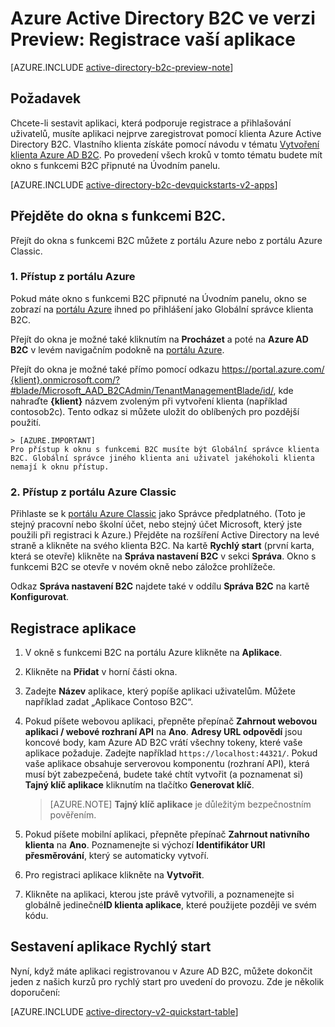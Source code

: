 <properties
    pageTitle="Azure Active Directory B2C ve verzi Preview: Registrace aplikace | Microsoft Azure"
    description="Postup registrace aplikace pomocí Azure Active Directory B2C"
    services="active-directory-b2c"
    documentationCenter=""
    authors="swkrish"
    manager="mbaldwin"
    editor="bryanla"/>

<tags
    ms.service="active-directory-b2c"
    ms.workload="identity"
    ms.tgt_pltfrm="na"
    ms.devlang="na"
    ms.topic="get-started-article"
    ms.date="05/16/2016"
    ms.author="swkrish"/>


# Azure Active Directory B2C ve verzi Preview: Registrace vaší aplikace

[AZURE.INCLUDE [active-directory-b2c-preview-note](../../includes/active-directory-b2c-preview-note.md)]

## Požadavek

Chcete-li sestavit aplikaci, která podporuje registrace a přihlašování uživatelů, musíte aplikaci nejprve zaregistrovat pomocí klienta Azure Active Directory B2C. Vlastního klienta získáte pomocí návodu v tématu [Vytvoření klienta Azure AD B2C](active-directory-b2c-get-started.md). Po provedení všech kroků v tomto tématu budete mít okno s funkcemi B2C připnuté na Úvodním panelu.

[AZURE.INCLUDE [active-directory-b2c-devquickstarts-v2-apps](../../includes/active-directory-b2c-devquickstarts-v2-apps.md)]

## Přejděte do okna s funkcemi B2C.

Přejít do okna s funkcemi B2C můžete z portálu Azure nebo z portálu Azure Classic.

### 1. Přístup z portálu Azure

Pokud máte okno s funkcemi B2C připnuté na Úvodním panelu, okno se zobrazí na [portálu Azure](https://portal.azure.com/) ihned po přihlášení jako Globální správce klienta B2C.

Přejít do okna je možné také kliknutím na **Procházet** a poté na **Azure AD B2C** v levém navigačním podokně na [portálu Azure](https://portal.azure.com/).

Přejít do okna je možné také přímo pomocí odkazu [https://portal.azure.com/ {klient}.onmicrosoft.com/?#blade/Microsoft_AAD_B2CAdmin/TenantManagementBlade/id/](https://portal.azure.com/{tenant}.onmicrosoft.com/?#blade/Microsoft_AAD_B2CAdmin/TenantManagementBlade/id/), kde nahraďte **{klient}** názvem zvoleným při vytvoření klienta (například contosob2c). Tento odkaz si můžete uložit do oblíbených pro pozdější použití.

    > [AZURE.IMPORTANT]
    Pro přístup k oknu s funkcemi B2C musíte být Globální správce klienta B2C. Globální správce jiného klienta ani uživatel jakéhokoli klienta nemají k oknu přístup.

### 2. Přístup z portálu Azure Classic

Přihlaste se k [portálu Azure Classic](https://manage.windowsazure.com/) jako Správce předplatného. (Toto je stejný pracovní nebo školní účet, nebo stejný účet Microsoft, který jste použili při registraci k Azure.) Přejděte na rozšíření Active Directory na levé straně a klikněte na svého klienta B2C. Na kartě **Rychlý start** (první karta, která se otevře) klikněte na **Správa nastavení B2C** v sekci **Správa**. Okno s funkcemi B2C se otevře v novém okně nebo záložce prohlížeče.

Odkaz **Správa nastavení B2C** najdete také v oddílu **Správa B2C** na kartě **Konfigurovat**.

## Registrace aplikace

1. V okně s funkcemi B2C na portálu Azure klikněte na **Aplikace**.
2. Klikněte na **Přidat** v horní části okna.
3. Zadejte **Název** aplikace, který popíše aplikaci uživatelům. Můžete například zadat „Aplikace Contoso B2C“.
4. Pokud píšete webovou aplikaci, přepněte přepínač **Zahrnout webovou aplikaci / webové rozhraní API** na **Ano**. **Adresy URL odpovědí** jsou koncové body, kam Azure AD B2C vrátí všechny tokeny, které vaše aplikace požaduje. Zadejte například `https://localhost:44321/`. Pokud vaše aplikace obsahuje serverovou komponentu (rozhraní API), která musí být zabezpečená, budete také chtít vytvořit (a poznamenat si) **Tajný klíč aplikace** kliknutím na tlačítko **Generovat klíč**.

    > [AZURE.NOTE]
    **Tajný klíč aplikace** je důležitým bezpečnostním pověřením.

5. Pokud píšete mobilní aplikaci, přepněte přepínač **Zahrnout nativního klienta** na **Ano**. Poznamenejte si výchozí **Identifikátor URI přesměrování**, který se automaticky vytvoří.
6. Pro registraci aplikace klikněte na **Vytvořit**.
7. Klikněte na aplikaci, kterou jste právě vytvořili, a poznamenejte si globálně jedinečné**ID klienta aplikace**, které použijete později ve svém kódu.

## Sestavení aplikace Rychlý start

Nyní, když máte aplikaci registrovanou v Azure AD B2C, můžete dokončit jeden z našich kurzů pro rychlý start pro uvedení do provozu. Zde je několik doporučení:

[AZURE.INCLUDE [active-directory-v2-quickstart-table](../../includes/active-directory-b2c-quickstart-table.md)]



<!--HONumber=Jun16_HO2-->


